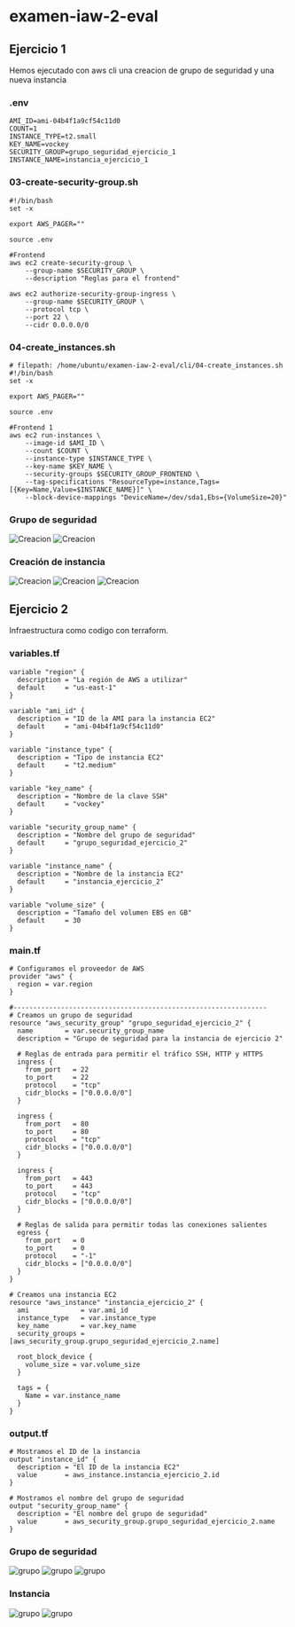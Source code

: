 # examen-iaw-2-eval
## Ejercicio 1
Hemos ejecutado con aws cli una creacion de grupo de seguridad y una nueva instancia
### .env
~~~~
AMI_ID=ami-04b4f1a9cf54c11d0
COUNT=1
INSTANCE_TYPE=t2.small
KEY_NAME=vockey
SECURITY_GROUP=grupo_seguridad_ejercicio_1
INSTANCE_NAME=instancia_ejercicio_1
~~~~
### 03-create-security-group.sh
~~~~
#!/bin/bash
set -x

export AWS_PAGER=""

source .env

#Frontend
aws ec2 create-security-group \
    --group-name $SECURITY_GROUP \
    --description "Reglas para el frontend"

aws ec2 authorize-security-group-ingress \
    --group-name $SECURITY_GROUP \
    --protocol tcp \
    --port 22 \
    --cidr 0.0.0.0/0
~~~~
### 04-create_instances.sh
~~~~
# filepath: /home/ubuntu/examen-iaw-2-eval/cli/04-create_instances.sh
#!/bin/bash
set -x

export AWS_PAGER=""

source .env

#Frontend 1
aws ec2 run-instances \
    --image-id $AMI_ID \
    --count $COUNT \
    --instance-type $INSTANCE_TYPE \
    --key-name $KEY_NAME \
    --security-groups $SECURITY_GROUP_FRONTEND \
    --tag-specifications "ResourceType=instance,Tags=[{Key=Name,Value=$INSTANCE_NAME}]" \
    --block-device-mappings "DeviceName=/dev/sda1,Ebs={VolumeSize=20}"
~~~~

### Grupo de seguridad
![Creacion](capturas/captura1.png)
![Creacion](capturas/captura4.png)
### Creación de instancia
![Creacion](capturas/captura2.png)
![Creacion](capturas/captura3.png)
![Creacion](capturas/captura5.png)

## Ejercicio 2
Infraestructura como codigo con terraform.
### variables.tf
~~~~
variable "region" {
  description = "La región de AWS a utilizar"
  default     = "us-east-1"
}

variable "ami_id" {
  description = "ID de la AMI para la instancia EC2"
  default     = "ami-04b4f1a9cf54c11d0"
}

variable "instance_type" {
  description = "Tipo de instancia EC2"
  default     = "t2.medium"
}

variable "key_name" {
  description = "Nombre de la clave SSH"
  default     = "vockey"
}

variable "security_group_name" {
  description = "Nombre del grupo de seguridad"
  default     = "grupo_seguridad_ejercicio_2"
}

variable "instance_name" {
  description = "Nombre de la instancia EC2"
  default     = "instancia_ejercicio_2"
}

variable "volume_size" {
  description = "Tamaño del volumen EBS en GB"
  default     = 30
}
~~~~
### main.tf
~~~~
# Configuramos el proveedor de AWS
provider "aws" {
  region = var.region
}

#----------------------------------------------------------------
# Creamos un grupo de seguridad
resource "aws_security_group" "grupo_seguridad_ejercicio_2" {
  name        = var.security_group_name
  description = "Grupo de seguridad para la instancia de ejercicio 2"

  # Reglas de entrada para permitir el tráfico SSH, HTTP y HTTPS
  ingress {
    from_port   = 22
    to_port     = 22
    protocol    = "tcp"
    cidr_blocks = ["0.0.0.0/0"]
  }

  ingress {
    from_port   = 80
    to_port     = 80
    protocol    = "tcp"
    cidr_blocks = ["0.0.0.0/0"]
  }

  ingress {
    from_port   = 443
    to_port     = 443
    protocol    = "tcp"
    cidr_blocks = ["0.0.0.0/0"]
  }

  # Reglas de salida para permitir todas las conexiones salientes
  egress {
    from_port   = 0
    to_port     = 0
    protocol    = "-1"
    cidr_blocks = ["0.0.0.0/0"]
  }
}

# Creamos una instancia EC2
resource "aws_instance" "instancia_ejercicio_2" {
  ami             = var.ami_id
  instance_type   = var.instance_type
  key_name        = var.key_name
  security_groups = [aws_security_group.grupo_seguridad_ejercicio_2.name]

  root_block_device {
    volume_size = var.volume_size
  }

  tags = {
    Name = var.instance_name
  }
}
~~~~

### output.tf
~~~~
# Mostramos el ID de la instancia
output "instance_id" {
  description = "El ID de la instancia EC2"
  value       = aws_instance.instancia_ejercicio_2.id
}

# Mostramos el nombre del grupo de seguridad
output "security_group_name" {
  description = "El nombre del grupo de seguridad"
  value       = aws_security_group.grupo_seguridad_ejercicio_2.name
}
~~~~

### Grupo de seguridad
![grupo](capturas/captura10.png)
![grupo](capturas/captura6.png)
![grupo](capturas/captura9.png)

### Instancia
![grupo](capturas/captura7.png)
![grupo](capturas/captura8.png)